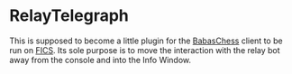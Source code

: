 RelayTelegraph
==============

This is supposed to become a little plugin for the [BabasChess](http://www.babaschess.net "BabasChess Home") client to be run on [FICS](http://www.freechess.org "The Free Internet Chess Server"). Its sole purpose is to move the interaction with the relay bot away from the console and into the Info Window.
